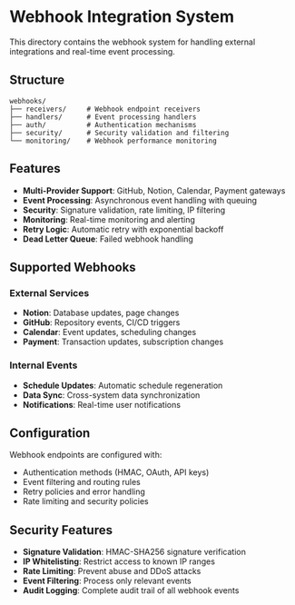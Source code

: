 # Webhook Integration System

This directory contains the webhook system for handling external integrations and real-time event processing.

## Structure

```
webhooks/
├── receivers/     # Webhook endpoint receivers
├── handlers/      # Event processing handlers
├── auth/          # Authentication mechanisms
├── security/      # Security validation and filtering
└── monitoring/    # Webhook performance monitoring
```

## Features

- **Multi-Provider Support**: GitHub, Notion, Calendar, Payment gateways
- **Event Processing**: Asynchronous event handling with queuing
- **Security**: Signature validation, rate limiting, IP filtering
- **Monitoring**: Real-time monitoring and alerting
- **Retry Logic**: Automatic retry with exponential backoff
- **Dead Letter Queue**: Failed webhook handling

## Supported Webhooks

### External Services
- **Notion**: Database updates, page changes
- **GitHub**: Repository events, CI/CD triggers
- **Calendar**: Event updates, scheduling changes
- **Payment**: Transaction updates, subscription changes

### Internal Events
- **Schedule Updates**: Automatic schedule regeneration
- **Data Sync**: Cross-system data synchronization
- **Notifications**: Real-time user notifications

## Configuration

Webhook endpoints are configured with:
- Authentication methods (HMAC, OAuth, API keys)
- Event filtering and routing rules
- Retry policies and error handling
- Rate limiting and security policies

## Security Features

- **Signature Validation**: HMAC-SHA256 signature verification
- **IP Whitelisting**: Restrict access to known IP ranges
- **Rate Limiting**: Prevent abuse and DDoS attacks
- **Event Filtering**: Process only relevant events
- **Audit Logging**: Complete audit trail of all webhook events